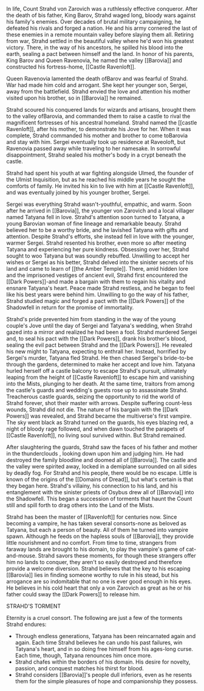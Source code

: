 In life, Count Strahd von Zarovich was a ruthlessly effective conqueror. After the death of bis father, King Barov, Strahd waged long, bloody wars against his family's enemies. Over decades of brutal military campaigning, he defeated his rivals and forged a nation. He and his army cornered the last of these enemies in a remote mountain valley before slaying them all. Retiring from war, Strahd settled in the beautiful valley where he'd won his greatest victory. There, in the way of his ancestors, he spilled his blood into the earth, sealing a pact between himself and the land. In honor of his parents, King Barov and Queen Ravenovia, he named the valley [[Barovia]] and constructed his fortress-home, [[Castle Ravenloft]].

Queen Ravenovia lamented the death ofBarov and was fearful of Strahd. War had made him cold and arrogant. She kept her younger son, Sergei, away from the battlefield. Strahd envied the love and attention his mother visited upon his brother, so in [[Barovia]] he remained.

Strahd scoured his conquered lands for wizards and artisans, brought them to the valley ofBarovia, and commanded them to raise a castle to rival the magnificent fortresses of his ancestral homeland. Strahd named the [[castle Ravenloft]], after his mother, to demonstrate his Jove for her. When it was complete, Strahd commanded his mother and brother to come toBarovia and stay with him. Sergei eventually took up residence at Raveoloft, but Ravenovia passed away while traveling to her namesake. In sorrowful disappointment, Strahd sealed his mother's body in a crypt beneath the castle.

Strahd had spent his youth at war fighting alongside Ulmed, the founder of the Ulmist Inquisition, but as he reached his middle years he sought the comforts of family. He invited his kin to live with him at [[Castle Ravenloft]], and was eventually joined by his younger brother, Sergei.

Sergei was everything Strahd wasn't-youthful, empathic, and warm. Soon after he arrived in [[Barovia]], the younger von Zarovich and a local villager named Tatyana fell in love. Strahd's attention soon turned to Tatyana, a young Barovian woman of fine lineage and remarkable beauty. Strahd believed her to be a worthy bride, and he lavished Tatyana with gifts and attention. Despite Strahd's efforts, she instead fell in love with the younger, warmer Sergei.  Strahd resented his brother, even more so after meeting Tatyana and experiencing her pure kindness. Obsessing over her, Strahd sought to woo Tatyana but was soundly rebuffed. Unwilling to accept her wishes or Sergei as his better, Strahd delved into the sinister secrets of his land and came to learn of [[the Amber Temple]]. There, amid hidden lore and the imprisoned vestiges of ancient evil, Strahd first encountered the [[Dark Powers]]-and made a bargain with them to regain his vitality and ensnare Tatyana's heart.  Peace made Strahd restless, and he began to feel like his best years were behind him. Unwilling to go the way of his father, Strahd studied magic and forged a pact with the [[Dark Powers]] of the Shadowfell in return for the promise of immortality. 

Strahd's pride prevented him from standing in the way of the young couple's Jove until the day of Sergei and Tatyana's wedding, when Strahd gazed into a mirror and realized he had been a fool. Strahd murdered Sergei and, to seal his pact with the [[Dark Powers]], drank his brother's blood, sealing the evil pact between Strahd and the [[Dark Powers]]. He revealed his new might to Tatyana, expecting to enthrall her. Instead, horrified by Sergei's murder, Tatyana fled Strahd. He then chased Sergei's bride-to-be through the gardens, determined to make her accept and love him. Tatyana hurled herself off a castle balcony to escape Strahd's pursuit, ultimately leaping from the height of [[Castle Ravenloft]] to escape him and vanishing into the Mists, plunging to her death. At the same time, traitors from among the castle's guards and wedding's guests rose up to assassinate Strahd. Treacherous castle guards, seizing the opportunity to rid the world of Strahd forever, shot their master with arrows. Despite suffering count-less wounds, Strahd did not die. The nature of his bargain with the [[Dark Powers]] was revealed, and Strahd became the multiverse's first vampire. The sky went black as Strahd turned on the guards, his eyes blazing red, a night of bloody rage followed, and when dawn touched the parapets of [[Castle Ravenloft]], no living soul survived within. But Strahd remained.

After slaughtering the guards, Strahd saw the faces of his father and mother in the thunderclouds , looking down upon him and judging him. He had destroyed the family bloodline and doomed all of [[Barovia]]. The castle and the valley were spirited away, locked in a demiplane surrounded on all sides by deadly fog. For Strahd and his people, there would be no escape. Little is known of the origins of the [[Domains of Dread]], but what's certain is that they began here. Strahd's villainy, his connection to his land, and his entanglement with the sinister priests of Osybus drew all of [[Barovia]] into the Shadowfell. This began a succession of torments that haunt the Count still and spill forth to drag others into the Land of the Mists.

Strahd has been the master of [[Ravenloft]] for centuries now. Since becoming a vampire, he has taken several consorts-none as beloved as Tatyana, but each a person of beauty. All of them he turned into vampire spawn. Although he feeds on the hapless souls of [[Barovia]], they provide little nourishment and no comfort. From time to time, strangers from faraway lands are brought to his domain, to play the vampire's game of cat-and-mouse. Strahd savors these moments, for though these strangers offer him no lands to conquer, they aren't so easily destroyed and therefore provide a welcome diversion. Strahd believes that the key to his escaping [[Barovia]] lies in finding someone worthy to rule in his stead, but his arrogance are so indomitable that no one is ever good enough in his eyes. He believes in his cold heart that only a von Zarovich as great as he or his father could sway the [[Dark Powers]] to release him.



STRAHD'S TORMENT

Eternity is a cruel consort. The following are just a few of the torments Strahd endures:

-   Through endless generations, Tatyana has been reincarnated again and again. Each time Strahd believes he can undo his past failures, win Tatyana's heart, and in so doing free himself from his ages-long curse. Each time, though, Tatyana renounces him once more.
-   Strahd chafes within the borders of his domain. His desire for novelty, passion, and conquest matches his thirst for blood.
-   Strahd considers [[Barovia]]'s people dull inferiors, even as he resents them for the simple pleasures of hope and companionship they possess.